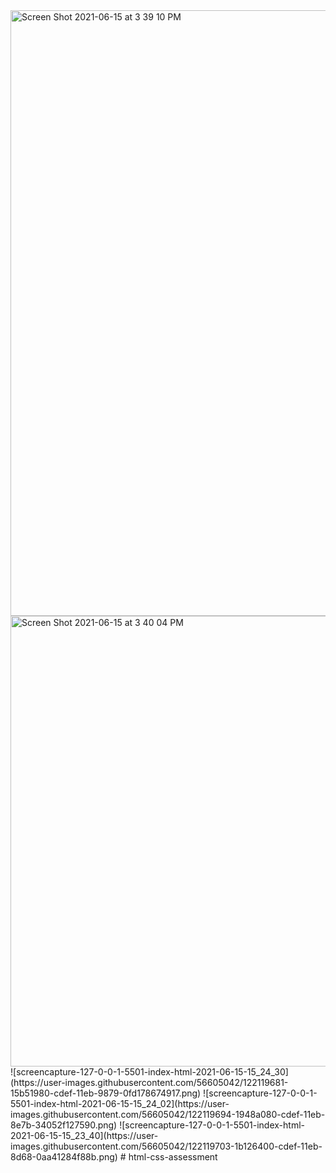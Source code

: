 <img width="969" alt="Screen Shot 2021-06-15 at 3 39 10 PM" src="https://user-images.githubusercontent.com/56605042/122120997-b9eb9000-cdf0-11eb-827a-38e2796e685a.png">
<img width="721" alt="Screen Shot 2021-06-15 at 3 40 04 PM" src="https://user-images.githubusercontent.com/56605042/122121066-cec82380-cdf0-11eb-9b8f-b77e6c47f869.png">
![screencapture-127-0-0-1-5501-index-html-2021-06-15-15_24_30](https://user-images.githubusercontent.com/56605042/122119681-15b51980-cdef-11eb-9879-0fd178674917.png)
![screencapture-127-0-0-1-5501-index-html-2021-06-15-15_24_02](https://user-images.githubusercontent.com/56605042/122119694-1948a080-cdef-11eb-8e7b-34052f127590.png)
![screencapture-127-0-0-1-5501-index-html-2021-06-15-15_23_40](https://user-images.githubusercontent.com/56605042/122119703-1b126400-cdef-11eb-8d68-0aa41284f88b.png)
# html-css-assessment
